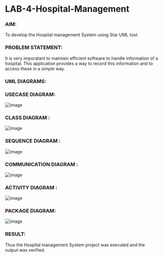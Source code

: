 # LAB-4-Hospital-Management
### AIM:
To develop the Hospital management System using Star UML tool.
### PROBLEM STATEMENT:
It is very imporatant to maintain efficient software to handle information of a hospital.
This application provides a way to record this information and to access these in a simple way.

### UML DIAGRAMS:

### USECASE DIAGRAM:
![image](https://github.com/nagaraj6618/LAB-4-Hospital-Management/assets/127173574/c34f3836-a19c-4656-b5ef-9fc3ac8ede92)
### CLASS DIAGRAM :
![image](https://github.com/nagaraj6618/LAB-4-Hospital-Management/assets/127173574/67ca22b2-7483-408f-b32b-64203514993d)
### SEQUENCE DIAGRAM :
![image](https://github.com/nagaraj6618/LAB-4-Hospital-Management/assets/127173574/c963bfbe-2f59-477a-9498-df47a0babec9)
### COMMUNICATION DIAGRAM :
![image](https://github.com/nagaraj6618/LAB-4-Hospital-Management/assets/127173574/0f31c862-b658-4a05-9f69-f9ec6b726b42)
### ACTIVITY DIAGRAM :
![image](https://github.com/nagaraj6618/LAB-4-Hospital-Management/assets/127173574/2235a1e5-4e41-489f-9860-f8ff986db664)
### PACKAGE DIAGRAM:
![image](https://github.com/nagaraj6618/LAB-4-Hospital-Management/assets/127173574/a1d6c279-24d7-48a4-85b8-96c03fd7dcb8)



### RESULT:
Thus the Hospital management System project was executed and the output was verified.
